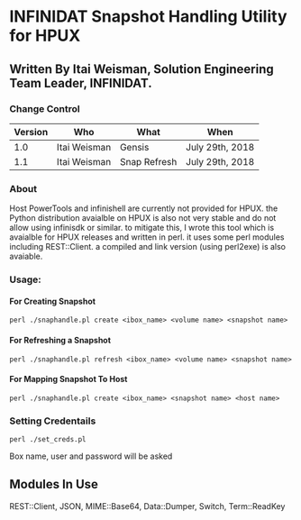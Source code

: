 # INFINIDAT Snapshot Handling Utility for HPUX
## Written By Itai Weisman, Solution Engineering Team Leader, INFINIDAT.

### Change Control
Version | Who	| What | When 
---- | ---- | ---------- | ------------- 
1.0	| Itai Weisman | Gensis	| July 29th, 2018 
1.1	| Itai Weisman | Snap Refresh	| July 29th, 2018 

### About
Host PowerTools and infinishell are currently not provided for HPUX. the Python distribution avaialble on HPUX is also not very stable and do not allow using infinisdk or similar. to mitigate this, I wrote this tool which is avaialble for HPUX releases and written in perl. it uses some perl modules including REST::Client. a compiled and link version (using perl2exe) is also avaiable.

### Usage:

#### For Creating Snapshot 
````
perl ./snaphandle.pl create <ibox_name> <volume name> <snapshot name>
````

#### For Refreshing a Snapshot 
````
perl ./snaphandle.pl refresh <ibox_name> <volume name> <snapshot name>
````

#### For Mapping Snapshot To Host 

````
perl ./snaphandle.pl create <ibox_name> <snapshot name> <host name>
````



### Setting Credentails 
```
perl ./set_creds.pl
````
Box name, user and password will be asked


## Modules In Use
REST::Client, 
JSON, 
MIME::Base64, 
Data::Dumper, 
Switch, 
Term::ReadKey
